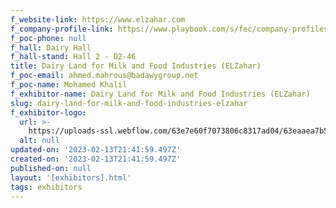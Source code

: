 ```yaml
---
f_website-link: https://www.elzahar.com
f_company-profile-link: https://www.playbook.com/s/fec/company-profiles
f_poc-phone: null
f_hall: Dairy Hall
f_hall-stand: Hall 2 - D2-46
title: Dairy Land for Milk and Food Industries (ELZahar)
f_poc-email: ahmed.mahrous@badawygroup.net
f_poc-name: Mohamed Khalil
f_exhibitor-name: Dairy Land for Milk and Food Industries (ELZahar)
slug: dairy-land-for-milk-and-food-industries-elzahar
f_exhibitor-logo:
  url: >-
    https://uploads-ssl.webflow.com/63e7e60f7073806c8317ad04/63eaaea7b5d45c956677545d_NTQ4MQ.jpeg
  alt: null
updated-on: '2023-02-13T21:41:59.497Z'
created-on: '2023-02-13T21:41:59.497Z'
published-on: null
layout: '[exhibitors].html'
tags: exhibitors
---
```



